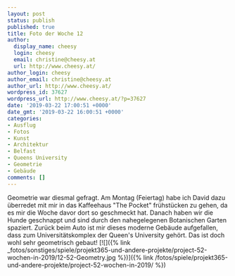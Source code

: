 ```yaml
---
layout: post
status: publish
published: true
title: Foto der Woche 12
author:
  display_name: cheesy
  login: cheesy
  email: christine@cheesy.at
  url: http://www.cheesy.at/
author_login: cheesy
author_email: christine@cheesy.at
author_url: http://www.cheesy.at/
wordpress_id: 37627
wordpress_url: http://www.cheesy.at/?p=37627
date: '2019-03-22 17:00:51 +0000'
date_gmt: '2019-03-22 16:00:51 +0000'
categories:
- Ausflug
- Fotos
- Kunst
- Architektur
- Belfast
- Queens University
- Geometrie
- Gebäude
comments: []
---
```

Geometrie war diesmal gefragt. Am Montag (Feiertag) habe ich David dazu überredet mit mir in das Kaffeehaus "The Pocket" frühstücken zu gehen, da es mir die Woche davor dort so geschmeckt hat. Danach haben wir die Hunde geschnappt und sind durch den nahegelegenen Botanischen Garten spaziert. Zurück beim Auto ist mir dieses moderne Gebäude aufgefallen, dass zum Universitätskomplex der Queen's University gehört. Das ist doch wohl sehr geometrisch gebaut!
[![]({% link _fotos/sonstiges/spiele/projekt365-und-andere-projekte/project-52-wochen-in-2019/12-52-Geometry.jpg %})]({% link /fotos/spiele/projekt365-und-andere-projekte/project-52-wochen-in-2019/ %})
